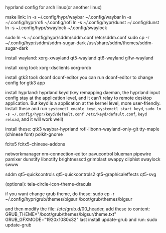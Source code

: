 hyprland config for arch linux(or another linux)

make link:
ln -s ~/.config/hypr/waybar ~/.config/waybar
ln -s ~/.config/hypr/rofi ~/.config/rofi
ln -s ~/.config/hypr/dunst ~/.config/dunst
ln -s ~/.config/hypr/swaylock ~/.config/swaylock

sudo ln -s ~/.config/hypr/sddm/sddm.conf /etc/sddm.conf
sudo cp -r ~/.config/hypr/sddm/sddm-sugar-dark /usr/share/sddm/themes/sddm-sugar-dark

install wayland:
xorg-xwayland
qt5-wayland
qt6-wayland
glfw-wayland

install xorg tool:
xorg-xlsclients
xorg-xrdb

install gtk3 tool:
dconf
dconf-editor
you can run dconf-editor to change config for gtk3 app

install hyprland:
hyprland
keyd (key remapping daeman, the hyprland input config stay at the application level, and it can't relay to remote desktop application. But keyd is a application at the kernel level, more user-friendly. Install these and run `systemctl enable keyd`, `systemctl start keyd`, `sudo ln -s ~/.config/hypr/keyd/default.conf /etc/keyd/default.conf`, `keyd reload`, and it will work well)

install these:
qtk3
waybar-hyprland
rofi-libonn-wayland-only-git
tty-maple (chinese font)
polkit-gnome


fcitx5
fcitx5-chinese-addons

networkmanager
nm-connection-editor
pavucontrol
blueman
pipewire
pamixer
dunstify
libnotify
brightnessctl
grimblast
swappy
cliphist
swaylock
swww

sddm
qt5-quickcontrols
qt5-quickcontrols2
qt5-graphicaleffects
qt5-svg

(optional):
tela-circle-icon-theme-dracula

if you want change grub theme, do these:
sudo cp -r ~/.config/hypr/grub/themes/bigsur /boot/grub/themes/bigsur

and then modify the file: /etc/grub.d/00_header, add these to content:
GRUB_THEME="/boot/grub/themes/bigsur/theme.txt"
GRUB_GFXMODE="1920x1080x32"
last install update-grub and run:
sudo update-grub

